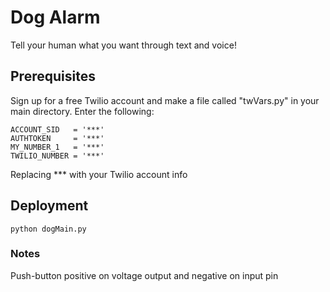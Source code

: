 # Dog Alarm

Tell your human what you want through text and voice!

## Prerequisites

Sign up for a free Twilio account and make a file called "twVars.py" in your main directory. Enter the following:

```
ACCOUNT_SID   = '***'
AUTHTOKEN     = '***'
MY_NUMBER_1   = '***'
TWILIO_NUMBER = '***'
```

Replacing *** with your Twilio account info

## Deployment

```
python dogMain.py
```

### Notes

Push-button positive on voltage output and 
negative on input pin

